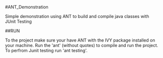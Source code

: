 #ANT_Demonstration

Simple demonstration using ANT to build and compile java classes with JUnit Testing

##RUN

To the project make sure your have ANT with the IVY package installed on your machine. Run the 'ant' (without quotes) to compile and run the project. To perfrom Junit testing run 'ant testing'.
